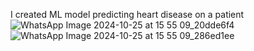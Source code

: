 I created ML model predicting heart disease on a patient
![WhatsApp Image 2024-10-25 at 15 55 09_20dde6f4](https://github.com/user-attachments/assets/deefcfed-bf2f-4241-a5cc-f1324432bf3f)
![WhatsApp Image 2024-10-25 at 15 55 09_286ed1ee](https://github.com/user-attachments/assets/f9589491-0875-4d65-a844-412a16136d6b)
